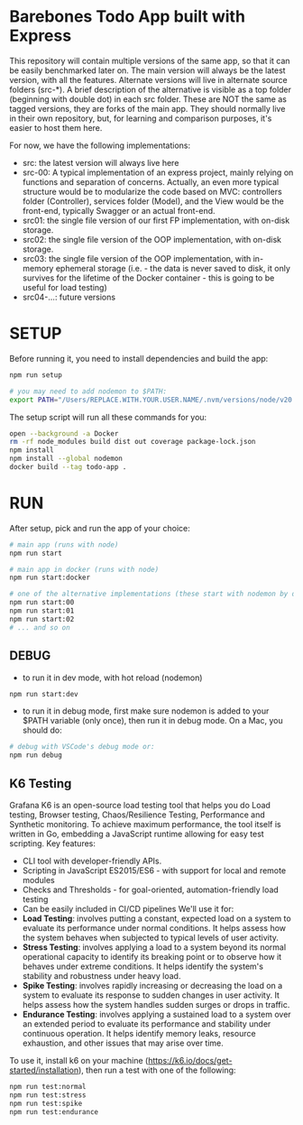 # Barebones Todo App built with Express
This repository will contain multiple versions of the same app, so that it can be easily benchmarked later on. The main version will always be the latest version, with all the features. Alternate versions will live in alternate source folders (src-*). A brief description of the alternative is visible as a top folder (beginning with double dot) in each src folder. These are NOT the same as tagged versions, they are forks of the main app. They should normally live in their own repository, but, for learning and comparison purposes, it's easier to host them here.

For now, we have the following implementations:
- src: the latest version will always live here
- src-00: A typical implementation of an express project, mainly relying on functions and separation of concerns. Actually, an even more typical structure would be to modularize the code based on MVC: controllers folder (Controller), services folder (Model), and the View would be the front-end, typically Swagger or an actual front-end.
- src01: the single file version of our first FP implementation, with on-disk storage.
- src02: the single file version of the OOP implementation, with on-disk storage.
- src03: the single file version of the OOP implementation, with in-memory ephemeral storage (i.e. - the data is never saved to disk, it only survives for the lifetime of the Docker container - this is going to be useful for load testing)
- src04-...: future versions

# SETUP
Before running it, you need to install dependencies and build the app:
```sh
npm run setup

# you may need to add nodemon to $PATH:
export PATH="/Users/REPLACE.WITH.YOUR.USER.NAME/.nvm/versions/node/v20.12.2/bin:$PATH"
```
The setup script will run all these commands for you:
```sh
open --background -a Docker
rm -rf node_modules build dist out coverage package-lock.json
npm install
npm install --global nodemon
docker build --tag todo-app .
```

# RUN
After setup, pick and run the app of your choice:
```sh
# main app (runs with node)
npm run start

# main app in docker (runs with node)
npm run start:docker

# one of the alternative implementations (these start with nodemon by default)
npm run start:00
npm run start:01
npm run start:02
# ... and so on
```

## DEBUG
- to run it in dev mode, with hot reload (nodemon)
```sh
npm run start:dev
```
- to run it in debug mode, first make sure nodemon is added to your $PATH variable (only once), then run it in debug mode. On a Mac, you should do:
```sh
# debug with VSCode's debug mode or:
npm run debug
```

## K6 Testing
Grafana K6 is an open-source load testing tool that helps you do Load testing, Browser testing, Chaos/Resilience Testing, Performance and Synthetic monitoring. To achieve maximum performance, the tool itself is written in Go, embedding a JavaScript runtime allowing for easy test scripting.
Key features:
- CLI tool with developer-friendly APIs.
- Scripting in JavaScript ES2015/ES6 - with support for local and remote modules
- Checks and Thresholds - for goal-oriented, automation-friendly load testing
- Can be easily included in CI/CD pipelines
We'll use it for:
- **Load Testing**: involves putting a constant, expected load on a system to evaluate its performance under normal conditions. It helps assess how the system behaves when subjected to typical levels of user activity.
- **Stress Testing**: involves applying a load to a system beyond its normal operational capacity to identify its breaking point or to observe how it behaves under extreme conditions. It helps identify the system's stability and robustness under heavy load.
- **Spike Testing**: involves rapidly increasing or decreasing the load on a system to evaluate its response to sudden changes in user activity. It helps assess how the system handles sudden surges or drops in traffic.
- **Endurance Testing**: involves applying a sustained load to a system over an extended period to evaluate its performance and stability under continuous operation. It helps identify memory leaks, resource exhaustion, and other issues that may arise over time.

To use it, install k6 on your machine (https://k6.io/docs/get-started/installation), then run a test with one of the following:
```sh
npm run test:normal
npm run test:stress
npm run test:spike
npm run test:endurance
```
